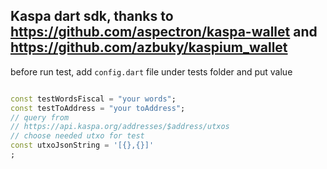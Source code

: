 ## Kaspa dart sdk, thanks to  https://github.com/aspectron/kaspa-wallet and https://github.com/azbuky/kaspium_wallet




before run test, add `config.dart` file under tests folder and put value

```dart

const testWordsFiscal = "your words";
const testToAddress = "your toAddress";
// query from 
// https://api.kaspa.org/addresses/$address/utxos
// choose needed utxo for test
const utxoJsonString = '[{},{}]'
;

```
